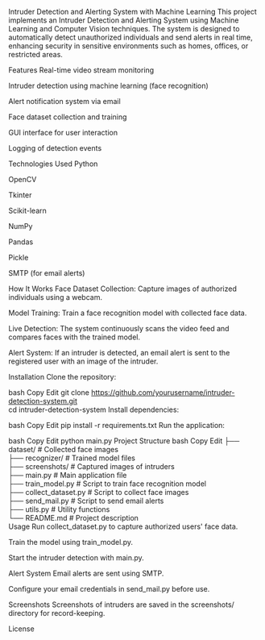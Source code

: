 Intruder Detection and Alerting System with Machine Learning
This project implements an Intruder Detection and Alerting System using Machine Learning and Computer Vision techniques. The system is designed to automatically detect unauthorized individuals and send alerts in real time, enhancing security in sensitive environments such as homes, offices, or restricted areas.

Features
Real-time video stream monitoring

Intruder detection using machine learning (face recognition)

Alert notification system via email

Face dataset collection and training

GUI interface for user interaction

Logging of detection events

Technologies Used
Python

OpenCV

Tkinter

Scikit-learn

NumPy

Pandas

Pickle

SMTP (for email alerts)

How It Works
Face Dataset Collection: Capture images of authorized individuals using a webcam.

Model Training: Train a face recognition model with collected face data.

Live Detection: The system continuously scans the video feed and compares faces with the trained model.

Alert System: If an intruder is detected, an email alert is sent to the registered user with an image of the intruder.

Installation
Clone the repository:

bash
Copy
Edit
git clone https://github.com/yourusername/intruder-detection-system.git  
cd intruder-detection-system
Install dependencies:

bash
Copy
Edit
pip install -r requirements.txt
Run the application:

bash
Copy
Edit
python main.py
Project Structure
bash
Copy
Edit
├── dataset/                 # Collected face images  
├── recognizer/              # Trained model files  
├── screenshots/             # Captured images of intruders  
├── main.py                  # Main application file  
├── train_model.py           # Script to train face recognition model  
├── collect_dataset.py       # Script to collect face images  
├── send_mail.py             # Script to send email alerts  
├── utils.py                 # Utility functions  
└── README.md                # Project description  
Usage
Run collect_dataset.py to capture authorized users' face data.

Train the model using train_model.py.

Start the intruder detection with main.py.

Alert System
Email alerts are sent using SMTP.

Configure your email credentials in send_mail.py before use.

Screenshots
Screenshots of intruders are saved in the screenshots/ directory for record-keeping.

License
